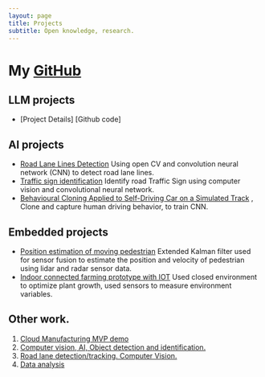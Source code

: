 ```yaml
---
layout: page
title: Projects
subtitle: Open knowledge, research.
---
```


# My [GitHub](https://github.com/oalahurikar?tab=repositories)

## LLM projects
- [Project Details] [Github code]

## AI projects
 - [Road Lane Lines Detection](https://github.com/oalahurikar/Advance-Lane-Lines) Using open CV and convolution neural network (CNN) to detect road lane lines.
 - [Traffic sign identification](https://github.com/oalahurikar/Self-Driving/tree/master/Term1/2.%20Traffic%20Sign%20Classifier)  Identify road Traffic Sign using computer vision and convolutional neural network.
- [Behavioural Cloning Applied to Self-Driving Car on a Simulated Track](https://github.com/oalahurikar/Self-Driving/tree/master/Term1/3.%20Behaviorial%20Cloning) , Clone and capture human driving behavior, to train CNN. 

## Embedded projects
- [Position estimation of moving pedestrian](https://github.com/oalahurikar/Extended-Kalman-Filter-Project) Extended Kalman filter used for sensor fusion to estimate the position and velocity of pedestrian using lidar and radar sensor data.
- [Indoor connected farming prototype with IOT](https://github.com/oalahurikar/Farming/tree/master) Used closed environment to optimize plant growth, used sensors to measure environment variables. 

## Other  work. 
1. [Cloud Manufacturing MVP demo](https://www.youtube.com/watch?v=eooVL6aDWt8)
1. [Computer vision, AI, Object detection and identification.](https://github.com/oalahurikar/Self-Driving/tree/master/Term1/2.%20Traffic%20Sign%20Classifier)
1. [Road lane detection/tracking. Computer Vision.](https://github.com/oalahurikar/Self-Driving/tree/master/Term1/4.%20Advance%20Lane%20Lines)
1. [Data analysis](https://oalahurikar.github.io/2019-09-09-test/)